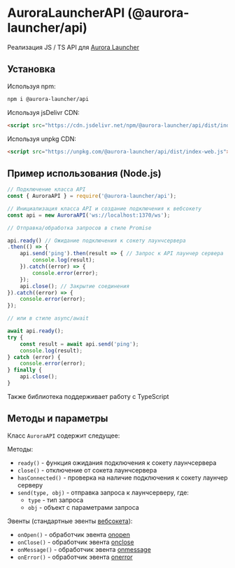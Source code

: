#  AuroraLauncherAPI (@aurora-launcher/api)

Реализация JS / TS API для [Aurora Launcher](https://github.com/AuroraTeam/AuroraLauncher)

## Установка

Используя npm:

```bash
npm i @aurora-launcher/api
```

Используя jsDelivr CDN:

```html
<script src="https://cdn.jsdelivr.net/npm/@aurora-launcher/api/dist/index-web.js"></script>
```

Используя unpkg CDN:

```html
<script src="https://unpkg.com/@aurora-launcher/api/dist/index-web.js"></script>
```

## Пример использования (Node.js)

```js
// Подключение класса API
const { AuroraAPI } = require('@aurora-launcher/api');

// Инициализация класса API и создание подключения к вебсокету
const api = new AuroraAPI('ws://localhost:1370/ws');

// Отправка/обработка запросов в стиле Promise

api.ready() // Ожидание подключения к сокету лаунчсервера
.then(() => {
    api.send('ping').then(result => { // Запрос к API лаунчер сервера
        console.log(result);
    }).catch((error) => {
        console.error(error);
    });
    api.close(); // Закрытие соединения
}).catch((error) => {
    console.error(error);
});

// или в стиле async/await

await api.ready();
try {
    const result = await api.send('ping');
    console.log(result);
} catch (error) {
    console.error(error);
} finally {
    api.close();
}
```

Также библиотека поддерживает работу с TypeScript

<!-- Более подробные примеры использования можно найти [здесь](https://github.com/AuroraTeam/AuroraAPI/tree/master/example) -->

## Методы и параметры

Класс `AuroraAPI` содержит следущее:

Методы:

-   `ready()` - функция ожидания подключения к сокету лаунчсервера
-   `close()` - отключение от сокета лаунчсервера
-   `hasConnected()` - проверка на наличие подключения к сокету лаунчер серверу
-   `send(type, obj)` - отправка запроса к лаунчсерверу, где:
    -   `type` - тип запроса
    -   `obj` - объект с параметрами запроса

Эвенты (стандартные эвенты [вебсокета](https://developer.mozilla.org/en-US/docs/Web/API/WebSocket)):

-   `onOpen()` - обработчик эвента [onopen](https://developer.mozilla.org/en-US/docs/Web/API/WebSocket/onopen)
-   `onClose()` - обработчик эвента [onclose](https://developer.mozilla.org/en-US/docs/Web/API/WebSocket/onclose)
-   `onMessage()` - обработчик эвента [onmessage](https://developer.mozilla.org/en-US/docs/Web/API/WebSocket/onmessage)
-   `onError()` - обработчик эвента [onerror](https://developer.mozilla.org/en-US/docs/Web/API/WebSocket/onerror)
